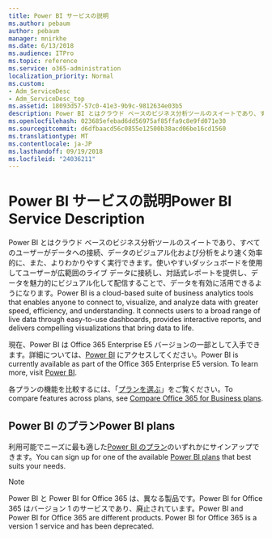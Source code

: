 ```yaml
---
title: Power BI サービスの説明
ms.author: pebaum
author: pebaum
manager: mnirkhe
ms.date: 6/13/2018
ms.audience: ITPro
ms.topic: reference
ms.service: o365-administration
localization_priority: Normal
ms.custom:
- Adm_ServiceDesc
- Adm_ServiceDesc_top
ms.assetid: 18093d57-57c0-41e3-9b9c-9812634e03b5
description: Power BI とはクラウド ベースのビジネス分析ツールのスイートであり、すべてのユーザーがデータへの接続、データのビジュアル化および分析をより速く効率的に、また、よりわかりやすく実行できます。使いやすいダッシュボードを使用してユーザーが広範囲のライブ データに接続し、対話式レポートを提供し、データを魅力的にビジュアル化して配信することで、データを有効に活用できるようになります。
ms.openlocfilehash: 023685efebad6dd56975af85ffa9c8e9fd071e30
ms.sourcegitcommit: d6dfbaacd56c0855e12500b38acd06be16cd1560
ms.translationtype: MT
ms.contentlocale: ja-JP
ms.lasthandoff: 09/19/2018
ms.locfileid: "24036211"
---
```

# <a name="power-bi-service-description"></a><span data-ttu-id="e8981-104">Power BI サービスの説明</span><span class="sxs-lookup"><span data-stu-id="e8981-104">Power BI Service Description</span></span>

<span data-ttu-id="e8981-p102">Power BI とはクラウド ベースのビジネス分析ツールのスイートであり、すべてのユーザーがデータへの接続、データのビジュアル化および分析をより速く効率的に、また、よりわかりやすく実行できます。使いやすいダッシュボードを使用してユーザーが広範囲のライブ データに接続し、対話式レポートを提供し、データを魅力的にビジュアル化して配信することで、データを有効に活用できるようになります。</span><span class="sxs-lookup"><span data-stu-id="e8981-p102">Power BI is a cloud-based suite of business analytics tools that enables anyone to connect to, visualize, and analyze data with greater speed, efficiency, and understanding. It connects users to a broad range of live data through easy-to-use dashboards, provides interactive reports, and delivers compelling visualizations that bring data to life.</span></span>
  
<span data-ttu-id="e8981-p103">現在、Power BI は Office 365 Enterprise E5 バージョンの一部として入手できます。詳細については、[Power BI](https://powerbi.microsoft.com/) にアクセスしてください。</span><span class="sxs-lookup"><span data-stu-id="e8981-p103">Power BI is currently available as part of the Office 365 Enterprise E5 version. To learn more, visit [Power BI](https://powerbi.microsoft.com/).</span></span>
  
<span data-ttu-id="e8981-109">各プランの機能を比較するには、「[プランを選ぶ](http://go.microsoft.com/fwlink/?LinkID=799177&amp;clcid=0x409)」をご覧ください。</span><span class="sxs-lookup"><span data-stu-id="e8981-109">To compare features across plans, see [Compare Office 365 for Business plans](http://go.microsoft.com/fwlink/?LinkID=799177&amp;clcid=0x409).</span></span>
  
## <a name="power-bi-plans"></a><span data-ttu-id="e8981-110">Power BI のプラン</span><span class="sxs-lookup"><span data-stu-id="e8981-110">Power BI plans</span></span>
<span data-ttu-id="e8981-111"><a name="BKMK_PowerBIPlans"> </a></span><span class="sxs-lookup"><span data-stu-id="e8981-111"></span></span>

<span data-ttu-id="e8981-112">利用可能でニーズに最も適した[Power BI のプラン](https://go.microsoft.com/fwlink/?LinkID=786854)のいずれかにサインアップできます。</span><span class="sxs-lookup"><span data-stu-id="e8981-112">You can sign up for one of the available [Power BI plans](https://go.microsoft.com/fwlink/?LinkID=786854) that best suits your needs.</span></span> 
  
> [!NOTE]
> <span data-ttu-id="e8981-p104">Power BI と Power BI for Office 365 は、異なる製品です。Power BI for Office 365 はバージョン 1 のサービスであり、廃止されています。</span><span class="sxs-lookup"><span data-stu-id="e8981-p104">Power BI and Power BI for Office 365 are different products. Power BI for Office 365 is a version 1 service and has been deprecated.</span></span> 
  

